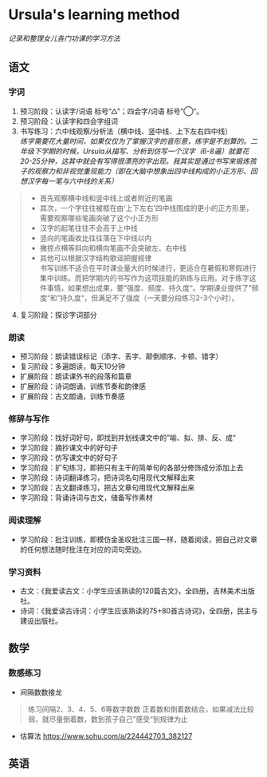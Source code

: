 # Ursula's learning method #
###### *记录和整理女儿各门功课的学习方法* #####
## 语文 ##
### 字词 ###
1. 预习阶段：认读字/词语 标号“△”；四会字/词语 标号”◯“。
2. 预习阶段：认读字和四会字组词
3. 书写练习：六中线观察/分析法（横中线、竖中线、上下左右四中线）
  *<br>练字需要花大量时间，如果仅仅为了掌握汉字的音形意，练字是不划算的。二年级下学期的时候，Ursula从描写、分析到仿写一个汉字（6-8遍）就要花20-25分钟，这其中就会有写得很漂亮的字出现。我其实是通过书写来锻炼孩子的观察力和非视觉重现能力（即在大脑中想象出四中线构成的小正方形、回想汉字每一笔与六中线的关系）*
  >- 首先观察横中线和竖中线上或者附近的笔画
  >- 其次，一个字往往被框在由‘上下左右’四中线围成的更小的正方形里，需要观察哪些笔画突破了这个小正方形
  >- 汉字的起笔往往不会高于上中线
  >- 竖向的笔画收比往往落在下中线以内
  >- 撇捺点横等斜向和横向笔画不会突破左、右中线
  >- 其他可以根据汉字结构歌谣把握规律
  <br>书写训练不适合在平时课业量大的时候进行，更适合在暑假和寒假进行集中训练。而把学期内的书写作为这项技能的熟练与应用。对于练字这件事情，如果想出成果，要“强度、频度、持久度“。学期课业提供了”频度“和”持久度“，但满足不了强度（一天要分段练习2-3个小时）。
  
4. 复习阶段：探诊字词部分
  
### 朗读 ###
- 预习阶段：朗读错误标记（添字、丢字、颠倒顺序、卡顿、错字）
- 复习阶段：多遍朗读，每天10分钟
- 扩展阶段：朗读课外书的段落和篇章
- 扩展阶段：诗词朗诵，训练节奏和韵律感
- 扩展阶段：古文朗诵，训练节奏感

### 修辞与写作 ###
- 学习阶段：找好词好句，即找到并划线课文中的”喻、拟、排、反、成“
- 学习阶段：摘抄课文中的好句子
- 学习阶段：仿写课文中的好句子
- 学习阶段：扩句练习，即把只有主干的简单句的各部分修饰成分添加上去
- 学习阶段：诗词翻译练习，把诗词名句用现代文解释出来
- 学习阶段：古文翻译练习，把古文章句用现代文解释出来
- 学习阶段：背诵诗词与古文，储备写作素材
  
### 阅读理解 ###
- 学习阶段：批注训练，即模仿金圣叹批注三国一样，随着阅读，把自己对文章的任何想法随时批注在对应的词句旁边。
  
### 学习资料 ###
- 古文：《我爱读古文：小学生应该熟读的120篇古文》，全四册，吉林美术出版社。
- 诗词：《我爱读古诗词：小学生应该熟读的75+80首古诗词》，全四册，民主与建设出版社。


## 数学 ##
### 数感练习
- 间隔数数接龙
 > 练习间隔2、3、4、5、6等数字数数
 > 正着数和倒着数结合，如果减法比较弱，就尽量倒着数，数到孩子自己”感受“到规律为止
- 估算法 https://www.sohu.com/a/224442703_382127


## 英语 ##

